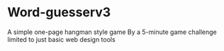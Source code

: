 # Word-guesserv3
A simple one-page hangman style game
By a 5-minute game challenge limited to just basic web design tools
